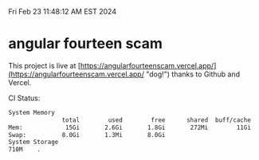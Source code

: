Fri Feb 23 11:48:12 AM EST 2024

# angular fourteen scam


This project is live at [https://angularfourteenscam.vercel.app/](https://angularfourteenscam.vercel.app/ "dog!") thanks to Github and Vercel.

CI Status: 

```bash
System Memory
               total        used        free      shared  buff/cache   available
Mem:            15Gi       2.6Gi       1.8Gi       272Mi        11Gi        12Gi
Swap:          8.0Gi       1.3Mi       8.0Gi
System Storage
710M	.
```
```bash
